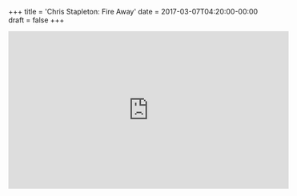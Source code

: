 +++
title = 'Chris Stapleton: Fire Away'
date = 2017-03-07T04:20:00-00:00
draft = false
+++

<iframe width="560" height="315" src="https://www.youtube.com/embed/18AhUXAILWE?si=qtAGU7xJW5wOuwX_" title="YouTube video player" frameborder="0" allow="accelerometer; autoplay; clipboard-write; encrypted-media; gyroscope; picture-in-picture; web-share" referrerpolicy="strict-origin-when-cross-origin" allowfullscreen></iframe>
